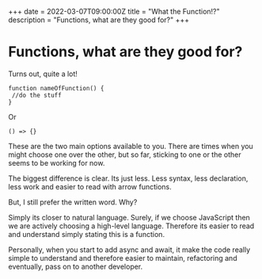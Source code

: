 +++
date = 2022-03-07T09:00:00Z
title = "What the Function!?"
description = "Functions, what are they good for?"
+++

# Functions, what are they good for?

Turns out, quite a lot!

    function nameOfFunction() {
     //do the stuff
    }

Or

    () => {}

These are the two main options available to you. There are times when you might choose one over the other, but so far, sticking to one or the other seems to be working for now.

The biggest difference is clear. Its just less. Less syntax, less declaration, less work and easier to read with arrow functions.

But, I still prefer the written word. Why?

Simply its closer to natural language. Surely, if we choose JavaScript then we are actively choosing a high-level language. Therefore its easier to read and understand simply stating this is a function.

Personally, when you start to add async and await, it make the code really simple to understand and therefore easier to maintain, refactoring and eventually, pass on to another developer.
